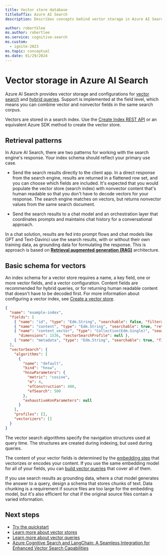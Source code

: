 ```yaml
---
title: Vector store database
titleSuffix: Azure AI Search
description: Describes concepts behind vector storage in Azure AI Search.

author: robertklee
ms.author: robertlee
ms.service: cognitive-search
ms.custom:
  - ignite-2023
ms.topic: conceptual
ms.date: 01/29/2024
---
```


# Vector storage in Azure AI Search

Azure AI Search provides vector storage and configurations for [vector search](vector-search-overview.md) and [hybrid queries](hybrid-search-overview.md). Support is implemented at the field level, which means you can combine vector and nonvector fields in the same search corpus.

Vectors are stored in a search index. Use the [Create Index REST API](/rest/api/searchservice/indexes/create-or-update) or an equivalent Azure SDK method to create the vector store.

## Retrieval patterns

In Azure AI Search, there are two patterns for working with the search engine's response. Your index schema should reflect your primary use case.

+ Send the search results directly to the client app. In a direct response from the search engine, results are returned in a flattened row set, and you can choose which fields are included. It's expected that you would populate the vector store (search index) with nonvector content that's human readable so that you don't have to decode vectors for your response. The search engine matches on vectors, but returns nonvector values from the same search document.

+ Send the search results to a chat model and an orchestration layer that coordinates prompts and maintains chat history for a conversational approach.

In a chat solution, results are fed into prompt flows and chat models like GPT and Text-Davinci use the search results, with or without their own training data, as grounding data for formulating the response. This is approach is based on [**Retrieval augmented generation (RAG)**](retrieval-augmented-generation-overview.md) architecture.

## Basic schema for vectors

An index schema for a vector store requires a name, a key field, one or more vector fields, and a vector configuration. Content fields are recommended for hybrid queries, or for returning human readable content that doesn't have to be decoded first. For more information about configuring a vector index, see [Create a vector store](vector-search-how-to-create-index.md).

```json
{
  "name": "example-index",
  "fields": [
    { "name": "id", "type": "Edm.String", "searchable": false, "filterable": true, "retrievable": true, "key": true },
    { "name": "content", "type": "Edm.String", "searchable": true, "retrievable": true, "analyzer": null },
    { "name": "content_vector", "type": "Collection(Edm.Single)", "searchable": true, "filterable": false, "retrievable": true,
      "dimensions": 1536, "vectorSearchProfile": null },
    { "name": "metadata", "type": "Edm.String", "searchable": true, "filterable": false, "retrievable": true, "sortable": false, "facetable": false }
  ],
  "vectorSearch": {
    "algorithms": [
      {
        "name": "default",
        "kind": "hnsw",
        "hnswParameters": {
          "metric": "cosine",
          "m": 4,
          "efConstruction": 400,
          "efSearch": 500
        },
        "exhaustiveKnnParameters": null
      }
    ],
    "profiles": [],
    "vectorizers": []
  }
}
```

The vector search algorithms specify the navigation structures used at query time. The structures are created during indexing, but used during queries.

The content of your vector fields is determined by the [embedding step](vector-search-how-to-generate-embeddings.md) that vectorizes or encodes your content. If you use the same embedding model for all of your fields, you can [build vector queries](vector-search-how-to-query.md) that cover all of them. 

If you use search results as grounding data, where a chat model generates the answer to a query, design a schema that stores chunks of text. Data chunking is a requirement if source files are too large for the embedding model, but it's also efficient for chat if the original source files contain a varied information. 


## Next steps

+ [Try the quickstart](search-get-started-vector.md)
+ [Learn more about vector stores](vector-search-how-to-create-index.md)
+ [Learn more about vector queries](vector-search-how-to-query.md)
+ [Azure Cognitive Search and LangChain: A Seamless Integration for Enhanced Vector Search Capabilities](https://techcommunity.microsoft.com/t5/azure-ai-services-blog/azure-cognitive-search-and-langchain-a-seamless-integration-for/ba-p/3901448)
